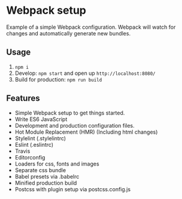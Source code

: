 # Webpack setup

Example of a simple Webpack configuration. Webpack will watch for changes and automatically generate new bundles.

## Usage

1. `npm i`
2. Develop: `npm start` and open up `http://localhost:8080/`
3. Build for production: `npm run build`

## Features
+ Simple Webpack setup to get things started.
+ Write ES6 JavaScript
+ Development and production configuration files.
+ Hot Module Replacement (HMR) (Including html changes)
+ Stylelint (.stylelintrc)
+ Eslint (.eslintrc)
+ Travis
+ Editorconfig
+ Loaders for css, fonts and images
+ Separate css bundle
+ Babel presets via .babelrc
+ Minified production build
+ Postcss with plugin setup via postcss.config.js
